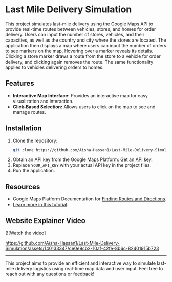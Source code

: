 # Last Mile Delivery Simulation

This project simulates last-mile delivery using the Google Maps API to provide real-time routes between vehicles, stores, and homes for order delivery. Users can input the number of stores, vehicles, and their capacities, as well as the country and city where the stores are located. The application then displays a map where users can input the number of orders to see markers on the map. Hovering over a marker reveals its details. Clicking a store marker draws a route from the store to a vehicle for order delivery, and clicking again removes the route. The same functionality applies to vehicles delivering orders to homes.

## Features
- **Interactive Map Interface:** Provides an interactive map for easy visualization and interaction.
- **Click-Based Selection:** Allows users to click on the map to see and manage routes.

## Installation
1. Clone the repository:
    ```bash
    git clone https://github.com/Aisha-Hassan1/Last-Mile-Delivery-Simulation.git
    ```
2. Obtain an API key from the Google Maps Platform: [Get an API key](https://developers.google.com/maps/documentation/embed/get-api-key).
3. Replace `YOUR_API_KEY` with your actual API key in the project files.
4. Run the application.

## Resources
- Google Maps Platform Documentation for [Finding Routes and Directions](https://developers.google.com/maps/documentation/routes).
- [Learn more in this tutorial](https://developers.google.com/maps/documentation/javascript/overview).

## Website Explainer Video
[![Watch the video]


https://github.com/Aisha-Hassan1/Last-Mile-Delivery-Simulation/assets/140133347/ce0e9cb2-10af-42fe-8b6c-82401915b723


---

This project aims to provide an efficient and interactive way to simulate last-mile delivery logistics using real-time map data and user input. Feel free to reach out with any questions or feedback!
